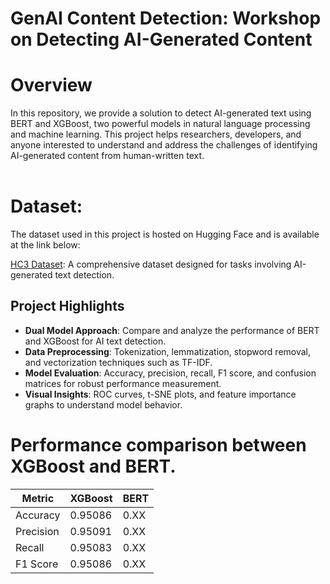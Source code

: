 # GenAI Content Detection: Workshop on Detecting AI-Generated Content

# Overview
In this repository, we provide a solution to detect AI-generated text using BERT and XGBoost, two powerful models in natural language processing and machine learning. 
This project helps researchers, developers, and anyone interested to understand and address the challenges of identifying AI-generated content from human-written text.
<br />
<br />

# Dataset:
The dataset used in this project is hosted on Hugging Face and is available at the link below:

<a href="https://huggingface.co/datasets/Hello-SimpleAI/HC3" target="_blank">HC3 Dataset</a>: A comprehensive dataset designed for tasks involving AI-generated text detection.

## Project Highlights

- **Dual Model Approach**: Compare and analyze the performance of BERT and XGBoost for AI text detection.
- **Data Preprocessing**: Tokenization, lemmatization, stopword removal, and vectorization techniques such as TF-IDF.
- **Model Evaluation**: Accuracy, precision, recall, F1 score, and confusion matrices for robust performance measurement.
- **Visual Insights**: ROC curves, t-SNE plots, and feature importance graphs to understand model behavior.

# Performance comparison between XGBoost and BERT.

| Metric      | XGBoost  | BERT    |
|-------------|----------|---------|
| Accuracy    | 0.95086  | 0.XX    |
| Precision   | 0.95091  | 0.XX    |
| Recall      | 0.95083  | 0.XX    |
| F1 Score    | 0.95086  | 0.XX    |



